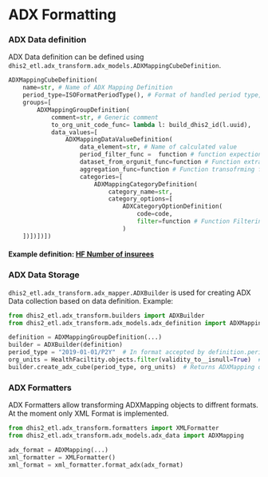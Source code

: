 # **ADX Formatting** 
### ADX Data definition 
ADX Data definition can be defined using `dhis2_etl.adx_transform.adx_models.ADXMappingCubeDefinition`. 
```python 
ADXMappingCubeDefinition(
    name=str, # Name of ADX Mapping Definition 
    period_type=ISOFormatPeriodType(), # Format of handled period type, at the moment only ISO Format is supported 
    groups=[
        ADXMappingGroupDefinition(
            comment=str, # Generic comment 
            to_org_unit_code_func= lambda l: build_dhis2_id(l.uuid),
            data_values=[
                ADXMappingDataValueDefinition(
                    data_element=str, # Name of calculated value 
                    period_filter_func =  function # function expection an queryset to filter and a period as input and should return a queryset
                    dataset_from_orgunit_func=function # Function extracting collection from group orgunit object
                    aggregation_func=function # Function transofrming filtered queryset to dataset value 
                    categories=[
                        ADXMappingCategoryDefinition(
                            category_name=str,
                            category_options=[
                                ADXCategoryOptionDefinition(
                                    code=code,
                                    filter=function # Function Filtering output of `dataset_from_orgunit_func`
                                )
    ])])])])
```
#### Example definition: [HF Number of insurees](dhis2_etl/tests/adx_tests.py)

### ADX Data Storage 
`dhis2_etl.adx_transform.adx_mapper.ADXBuilder` is used for creating ADX Data collection
based on data definition. 
Example:

```python
from dhis2_etl.adx_transform.builders import ADXBuilder
from dhis2_etl.adx_transform.adx_models.adx_definition import ADXMappingGroupDefinition

definition = ADXMappingGroupDefinition(...)
builder = ADXBuilder(definition)
period_type = "2019-01-01/P2Y"  # In format accepted by definition.period_type
org_units = HealthFaciltity.objects.filter(validity_to__isnull=True)  # All HF
builder.create_adx_cube(period_type, org_units)  # Returns ADXMapping object
```

### ADX Formatters
ADX Formatters allow transforming ADXMapping objects to diffrent formats. 
At the moment only XML Format is implemented.

```python
from dhis2_etl.adx_transform.formatters import XMLFormatter
from dhis2_etl.adx_transform.adx_models.adx_data import ADXMapping

adx_format = ADXMapping(...)
xml_formatter = XMLFormatter()
xml_format = xml_formatter.format_adx(adx_format)
```

